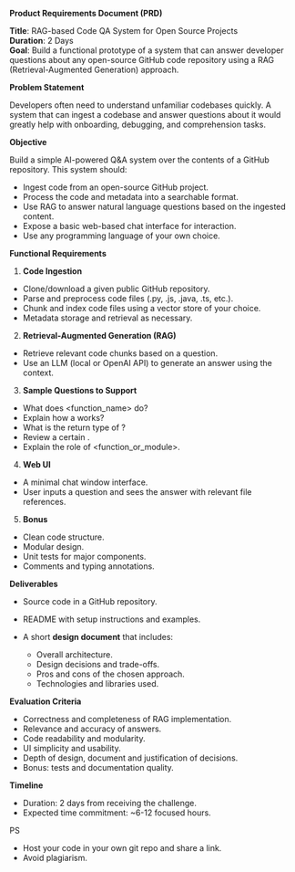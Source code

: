 **Product Requirements Document (PRD)**

**Title**: RAG-based Code QA System for Open Source Projects\
**Duration**: 2 Days\
**Goal**: Build a functional prototype of a system that can answer developer questions about any open-source GitHub code repository using a RAG (Retrieval-Augmented Generation) approach.

**Problem Statement**

Developers often need to understand unfamiliar codebases quickly. A system that can ingest a codebase and answer questions about it would greatly help with onboarding, debugging, and comprehension tasks.

**Objective**

Build a simple AI-powered Q&A system over the contents of a GitHub repository. This system should:

- Ingest code from an open-source GitHub project.
- Process the code and metadata into a searchable format.
- Use RAG to answer natural language questions based on the ingested content.
- Expose a basic web-based chat interface for interaction.
- Use any programming language of your own choice.

**Functional Requirements**

1.  **Code Ingestion**

  - Clone/download a given public GitHub repository.
  - Parse and preprocess code files (.py, .js, .java, .ts, etc.).
  - Chunk and index code files using a vector store of your choice.
  - Metadata storage and retrieval as necessary.

2.  **Retrieval-Augmented Generation (RAG)**

  - Retrieve relevant code chunks based on a question.
  - Use an LLM (local or OpenAI API) to generate an answer using the context.

3.  **Sample Questions to Support**

  - What does <function_name> do?
  - Explain how a <feature> works?
  - What is the return type of <function>?
  - Review a certain <function>.
  - Explain the role of <function_or_module>.

4.  **Web UI**

  - A minimal chat window interface.
  - User inputs a question and sees the answer with relevant file references.

5.  **Bonus**

  - Clean code structure.
  - Modular design.
  - Unit tests for major components.
  - Comments and typing annotations.

**Deliverables**

- Source code in a GitHub repository.
- README with setup instructions and examples.
- A short **design document** that includes:

  - Overall architecture.
  - Design decisions and trade-offs.
  - Pros and cons of the chosen approach.
  - Technologies and libraries used.

**Evaluation Criteria**

- Correctness and completeness of RAG implementation.
- Relevance and accuracy of answers.
- Code readability and modularity.
- UI simplicity and usability.
- Depth of design, document and justification of decisions.
- Bonus: tests and documentation quality.

**Timeline**

- Duration: 2 days from receiving the challenge.
- Expected time commitment: ~6-12 focused hours.

PS

- Host your code in your own git repo and share a link.
- Avoid plagiarism.
